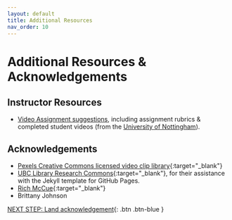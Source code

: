 ```yaml
---
layout: default
title: Additional Resources
nav_order: 10
---
```

# Additional Resources & Acknowledgements
## Instructor Resources 

- [Video Assignment suggestions](./docs/video-essays.pdf), including assignment rubrics & completed student videos (from the [University of Nottingham](https://www.nottingham.ac.uk/artsdigitalhub/resources/video.aspx)).

## Acknowledgements

- [Pexels Creative Commons licensed video clip library](https://www.pexels.com/videos/){:target="_blank"}
- [UBC Library Research Commons](https://github.com/ubc-library-rc/){:target="_blank"}, for their assistance with the Jekyll template for GitHub Pages.
- [Rich McCue](https://richmccue.com/){:target="_blank"}
- Brittany Johnson

[NEXT STEP: Land acknowledgement](land-acknowledgement.html){: .btn .btn-blue }
